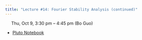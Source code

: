 ```yaml
---
title: "Lecture #14: Fourier Stability Analysis (continued)"
---
```


&nbsp;&nbsp;&nbsp;&nbsp;&nbsp;Thu, Oct 9, 3:30 pm – 4:45 pm (Bo Guo)

- [Pluto Notebook](../assets/pluto_notebooks/Lec14_fourier_stability_continued.html)
